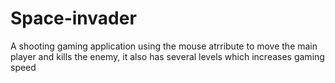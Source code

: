 <h1>Space-invader</h1>
<p>A shooting gaming application using the mouse atrribute to move the main player and kills the enemy, it also has several levels which increases gaming speed</p>
